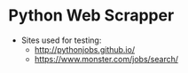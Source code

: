 # Python Web Scrapper
* Sites used for testing:
  * http://pythonjobs.github.io/
  * https://www.monster.com/jobs/search/
